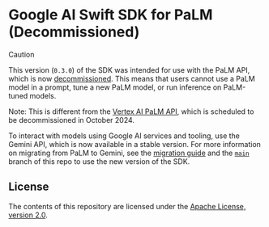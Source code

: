 # Google AI Swift SDK for PaLM (Decommissioned)

> [!CAUTION]
> This version (`0.3.0`) of the SDK was intended for use with the PaLM API,
> which is now [decommissioned](https://ai.google.dev/palm_docs/deprecation).
> This means that users cannot use a PaLM model in a prompt, tune a new PaLM
> model, or run inference on PaLM-tuned models.
>
> Note: This is different from the
> [Vertex AI PaLM API](https://cloud.google.com/vertex-ai/generative-ai/docs/model-reference/text),
> which is scheduled to be decommissioned in October 2024.

To interact with models using Google AI services and tooling, use the Gemini
API, which is now available in a stable version. For more information on
migrating from PaLM to Gemini, see the
[migration guide](https://ai.google.dev/docs/migration_guide) and the
[`main`](https://github.com/google-gemini/generative-ai-swift/tree/main) branch
of this repo to use the new version of the SDK.

## License

The contents of this repository are licensed under the
[Apache License, version 2.0](http://www.apache.org/licenses/LICENSE-2.0).
